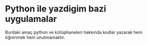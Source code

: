 # Python ile yazdigim bazi uygulamalar
 Burdaki amaç python ve kütüphaneleri hakkında kodlar yazarak hem öğrenmek hem unutmamaktır.

